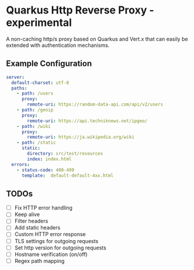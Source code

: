 # Quarkus Http Reverse Proxy - experimental

A non-caching http/s proxy based on Quarkus and Vert.x that can easily be extended with authentication mechanisms.

## Example Configuration

```yaml
server:
  default-charset: utf-8
  paths:
    - path: /users
      proxy:
        remote-uri: https://random-data-api.com/api/v2/users
    - path: /geoip
      proxy:
        remote-uri: https://api.techniknews.net/ipgeo/
    - path: /wiki
      proxy:
        remote-uri: https://ja.wikipedia.org/wiki
    - path: /static
      static:
        directory: src/test/resources
        index: index.html
  errors:
    - status-code: 400-499
      template:  default-default-4xx.html

```

## TODOs

* [ ] Fix HTTP error handling
* [ ] Keep alive
* [ ] Filter headers
* [ ] Add static headers
* [ ] Custom HTTP error response
* [ ] TLS settings for outgoing requests
* [ ] Set http version for outgoing requests
* [ ] Hostname verification (on/off)
* [ ] Regex path mapping
